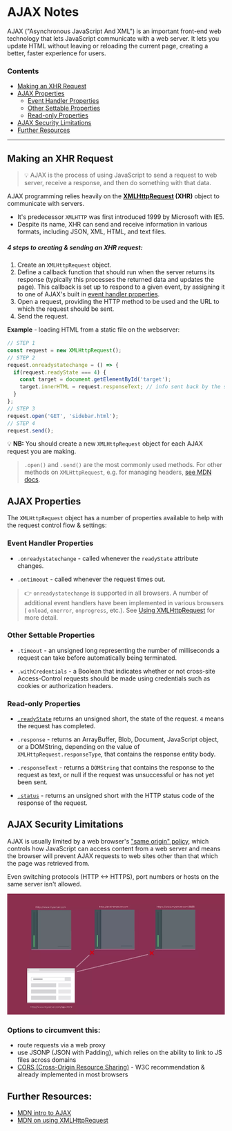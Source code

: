 # AJAX Notes

AJAX ("Asynchronous JavaScript And XML") is an important front-end web technology that lets JavaScript communicate with a web server. It lets you update HTML without leaving or reloading the current page, creating a better, faster experience for users.

### Contents

- [Making an XHR Request](#making-an-xhr-request)
- [AJAX Properties](#ajax-properties)
  - [Event Handler Properties](#event-handler-properties)
  - [Other Settable Properties](#other-settable-properties)
  - [Read-only Properties](#read-only-properties)
- [AJAX Security Limitations](#ajax-security-limitations)
- [Further Resources](#further-resources)

-------------

## Making an XHR Request
> :bulb: AJAX is the process of using JavaScript to send a request to web server, receive a response, and then do something with that data.

AJAX programming relies heavily on the **[XMLHttpRequest](https://developer.mozilla.org/en-US/docs/Web/API/XMLHttpRequest) (XHR)** object to communicate with servers.
- It's predecessor `XMLHTTP` was first introduced 1999 by Microsoft with IE5.
- Despite its name, XHR can send and receive information in various formats, including JSON, XML, HTML, and text files.

##### 4 steps to creating & sending an XHR request:
1. Create an `XMLHttpRequest` object.
1. Define a callback function that should run when the server returns its response (typically this processes the returned data and updates the page). This callback is set up to respond to a given event, by assigning it to one of AJAX's built in [event handler properties](#event-handler-properties).
1. Open a request, providing the HTTP method to be used and the URL to which the request should be sent.
1. Send the request.

**Example** - loading HTML from a static file on the webserver: 
```js
// STEP 1
const request = new XMLHttpRequest();
// STEP 2
request.onreadystatechange = () => {
  if(request.readyState === 4) {
    const target = document.getElementById('target');
    target.innerHTML = request.responseText; // info sent back by the server
  }
};
// STEP 3
request.open('GET', 'sidebar.html');
// STEP 4
request.send();
```

:bulb: **NB:** You should create a new `XMLHttpRequest` object for each AJAX request you are making.

> `.open()` and `.send()` are the most commonly used methods. For other methods on `XMLHttpRequest`, e.g. for managing headers, [see MDN docs](https://developer.mozilla.org/en-US/docs/Web/API/XMLHttpRequest#Methods).

## AJAX Properties
The `XMLHttpRequest` object has a number of properties available to help with the request control flow & settings:

### Event Handler Properties
- `.onreadystatechange` - called whenever the `readyState` attribute changes.

- `.ontimeout` - called whenever the request times out.

> :point_right: `onreadystatechange` is supported in all browsers. A number of additional event handlers have been implemented in various browsers ( `onload`, `onerror`, `onprogress`, etc.). See [Using XMLHttpRequest](https://developer.mozilla.org/en-US/docs/Web/API/XMLHttpRequest/Using_XMLHttpRequest) for more detail.

### Other Settable Properties
- `.timeout` - an unsigned long representing the number of milliseconds a request can take before automatically being terminated.

- `.withCredentials` - a Boolean that indicates whether or not cross-site Access-Control requests should be made using credentials such as cookies or authorization headers.

### Read-only Properties
- [`.readyState`](https://developer.mozilla.org/en-US/docs/Web/API/XMLHttpRequest/readyState) returns an unsigned short, the state of the request. `4` means the request has completed.

- `.response` - returns an ArrayBuffer, Blob, Document, JavaScript object, or a DOMString, depending on the value of `XMLHttpRequest.responseType`, that contains the response entity body.

- `.responseText` - returns a `DOMString` that contains the response to the request as text, or null if the request was unsuccessful or has not yet been sent.

- [`.status`](https://developer.mozilla.org/en-US/docs/Web/API/XMLHttpRequest/status) - returns an unsigned short with the HTTP status code of the response of the request.

## AJAX Security Limitations
AJAX is usually limited by a web browser's ["same origin" policy](https://developer.mozilla.org/en-US/docs/Web/Security/Same-origin_policy), which controls how JavaScript can access content from a web server and means the browser will prevent AJAX requests to web sites other than that which the page was retrieved from. 

Even switching protocols (HTTP <-> HTTPS), port numbers or hosts on the same server isn't allowed.

!["same origin" policy](/img/same-origin-policy.png)

### Options to circumvent this:
- route requests via a web proxy
- use JSONP (JSON with Padding), which relies on the ability to link to JS files across domains
- [CORS (Cross-Origin Resource Sharing)](https://developer.mozilla.org/en-US/docs/Web/HTTP/CORS) - W3C recommendation & already implemented in most browsers


## Further Resources:
- [MDN intro to AJAX](https://developer.mozilla.org/en-US/docs/Web/Guide/AJAX/Getting_Started)
- [MDN on using XMLHttpRequest](https://developer.mozilla.org/en-US/docs/Web/API/XMLHttpRequest/Using_XMLHttpRequest)

